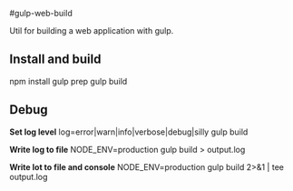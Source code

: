 #gulp-web-build

Util for building a web application with gulp.

## Install and build
npm install
gulp prep
gulp build

## Debug
**Set log level**
log=error|warn|info|verbose|debug|silly gulp build

**Write log to file**
NODE_ENV=production gulp build > output.log

**Write lot to file and console**
NODE_ENV=production gulp build 2>&1 | tee output.log
